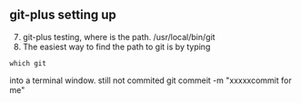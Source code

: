 ## git-plus setting up

7. git-plus testing, where is the path. /usr/local/bin/git
8. The easiest way to find the path to git is by typing
```
which git
```
into a terminal window. still not commited
git commeit -m "xxxxxcommit for me"

